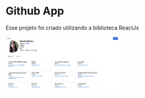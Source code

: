 # Github App

Esse projeto foi criado utilizando a biblioteca ReactJs

<img src="react-project.png" style="width:60%">



